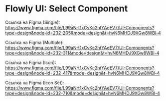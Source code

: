 # Flowly UI: Select Component

Ссылка на Figma (Single): https://www.figma.com/file/L99aNrt1xCvKc2htYAeEV7/UI-Components?type=design&node-id=232-205&mode=design&t=hvN6MHDJ9XGw8WBl-4

Ссылка на Figma (Multiple): https://www.figma.com/file/L99aNrt1xCvKc2htYAeEV7/UI-Components?type=design&node-id=232-311&mode=design&t=hvN6MHDJ9XGw8WBl-4

Ссылка на Figma (Icon): https://www.figma.com/file/L99aNrt1xCvKc2htYAeEV7/UI-Components?type=design&node-id=232-417&mode=design&t=hvN6MHDJ9XGw8WBl-4

Ссылка на Figma (Icon Set): https://www.figma.com/file/L99aNrt1xCvKc2htYAeEV7/UI-Components?type=design&node-id=232-710&mode=design&t=hvN6MHDJ9XGw8WBl-4
